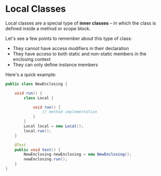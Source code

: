 # Local Classes

Local classes are a special type of **inner classes** – in which the class is defined inside a method or scope block.

Let's see a few points to remember about this type of class:

- They cannot have access modifiers in their declaration
- They have access to both static and non-static members in the enclosing context
- They can only define instance members

Here's a quick example:

```java
public class NewEnclosing {

    void run() {
        class Local {

            void run() {
                // method implementation
            }
        }
        Local local = new Local();
        local.run();
    }

    @Test
    public void test() {
        NewEnclosing newEnclosing = new NewEnclosing();
        newEnclosing.run();
    }
}
```
